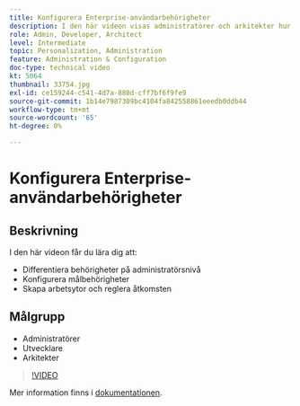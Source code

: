 ```yaml
---
title: Konfigurera Enterprise-användarbehörigheter
description: I den här videon visas administratörer och arkitekter hur du kan differentiera behörigheter på administratörsnivå, konfigurera Target-behörigheter och skapa arbetsytor och reglera åtkomsten.
role: Admin, Developer, Architect
level: Intermediate
topic: Personalization, Administration
feature: Administration & Configuration
doc-type: technical video
kt: 5064
thumbnail: 33754.jpg
exl-id: ce159244-c541-4d7a-880d-cff7bf6f9fe9
source-git-commit: 1b14e7987309bc4104fa842558861eeedb0ddb44
workflow-type: tm+mt
source-wordcount: '65'
ht-degree: 0%

---
```


# Konfigurera Enterprise-användarbehörigheter

## Beskrivning

I den här videon får du lära dig att:

* Differentiera behörigheter på administratörsnivå
* Konfigurera målbehörigheter
* Skapa arbetsytor och reglera åtkomsten

## Målgrupp

* Administratörer
* Utvecklare
* Arkitekter

>[!VIDEO](https://video.tv.adobe.com/v/33754/?quality=12)

Mer information finns i [dokumentationen](https://experienceleague.adobe.com/docs/target/using/administer/administrating-target.html?lang=en).
